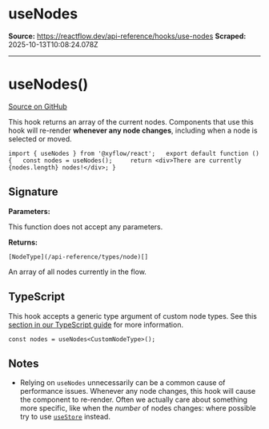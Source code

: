 # useNodes

**Source:** https://reactflow.dev/api-reference/hooks/use-nodes
**Scraped:** 2025-10-13T10:08:24.078Z

---

# useNodes()

[Source on GitHub](https://github.com/xyflow/xyflow/blob/main/packages/react/src/hooks/useNodes.ts) 

This hook returns an array of the current nodes. Components that use this hook will re-render **whenever any node changes**, including when a node is selected or moved.

`import { useNodes } from '@xyflow/react';   export default function () {   const nodes = useNodes();     return <div>There are currently {nodes.length} nodes!</div>; }`

## Signature[](#signature)

**Parameters:**

This function does not accept any parameters.

**Returns:**

[](#returns)`[NodeType](/api-reference/types/node)[]`

An array of all nodes currently in the flow.

## TypeScript[](#typescript)

This hook accepts a generic type argument of custom node types. See this [section in our TypeScript guide](/learn/advanced-use/typescript#nodetype-edgetype-unions) for more information.

`const nodes = useNodes<CustomNodeType>();`

## Notes[](#notes)

*   Relying on `useNodes` unnecessarily can be a common cause of performance issues. Whenever any node changes, this hook will cause the component to re-render. Often we actually care about something more specific, like when the _number_ of nodes changes: where possible try to use [`useStore`](/api-reference/hooks/use-store) instead.
